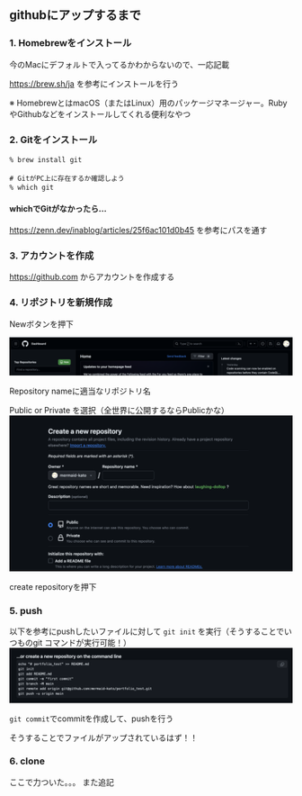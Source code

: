 ## githubにアップするまで

### 1. Homebrewをインストール

今のMacにデフォルトで入ってるかわからないので、一応記載

https://brew.sh/ja を参考にインストールを行う

※ HomebrewとはmacOS（またはLinux）用のパッケージマネージャー。RubyやGithubなどをインストールしてくれる便利なやつ

### 2. Gitをインストール

```shell
% brew install git

# GitがPC上に存在するか確認しよう
% which git
```

#### whichでGitがなかったら...

https://zenn.dev/inablog/articles/25f6ac101d0b45 を参考にパスを通す

### 3. アカウントを作成
https://github.com からアカウントを作成する

### 4. リポジトリを新規作成
Newボタンを押下

![代替テキスト](git1.png "画像タイトル")

Repository nameに適当なリポジトリ名

Public or Private を選択（全世界に公開するならPublicかな）
![代替テキスト](git2.png "画像タイトル")

create repositoryを押下

### 5. push

以下を参考にpushしたいファイルに対して `git init` を実行（そうすることでいつものgit コマンドが実行可能！）
![代替テキスト](git3.png "画像タイトル")

`git commit`でcommitを作成して、pushを行う

そうすることでファイルがアップされているはず！！

### 6. clone
ここで力ついた。。。
また追記
